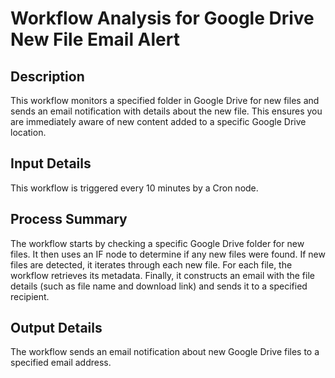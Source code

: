 # Workflow Analysis for Google Drive New File Email Alert

## Description
This workflow monitors a specified folder in Google Drive for new files and sends an email notification with details about the new file. This ensures you are immediately aware of new content added to a specific Google Drive location.

## Input Details
This workflow is triggered every 10 minutes by a Cron node.

## Process Summary
The workflow starts by checking a specific Google Drive folder for new files. It then uses an IF node to determine if any new files were found. If new files are detected, it iterates through each new file. For each file, the workflow retrieves its metadata. Finally, it constructs an email with the file details (such as file name and download link) and sends it to a specified recipient.

## Output Details
The workflow sends an email notification about new Google Drive files to a specified email address.
